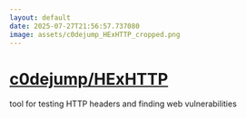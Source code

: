 ```yaml
---
layout: default
date: 2025-07-27T21:56:57.737080
image: assets/c0dejump_HExHTTP_cropped.png
---
```


# [c0dejump/HExHTTP](https://github.com/c0dejump/HExHTTP)

tool for testing HTTP headers and finding web vulnerabilities
